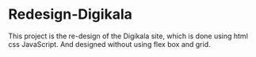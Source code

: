 # Redesign-Digikala
 This project is the re-design of the Digikala site, which is done using html css JavaScript.
 And designed without using flex box and grid.
